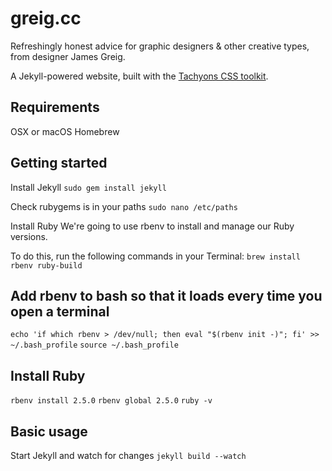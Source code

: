 # greig.cc
Refreshingly honest advice for graphic designers &amp; other creative types, from designer James Greig.

A Jekyll-powered website, built with the [Tachyons CSS toolkit](http://tachyons.io/).

## Requirements
OSX or macOS
  Homebrew

## Getting started

Install Jekyll
`sudo gem install jekyll`

Check rubygems is in your paths
`sudo nano /etc/paths`

Install Ruby
We're going to use rbenv to install and manage our Ruby versions.

To do this, run the following commands in your Terminal:
`brew install rbenv ruby-build`

## Add rbenv to bash so that it loads every time you open a terminal
`echo 'if which rbenv > /dev/null; then eval "$(rbenv init -)"; fi' >> ~/.bash_profile`
`source ~/.bash_profile`

## Install Ruby
`rbenv install 2.5.0`
`rbenv global 2.5.0`
`ruby -v`


## Basic usage
Start Jekyll and watch for changes
`jekyll build --watch`
